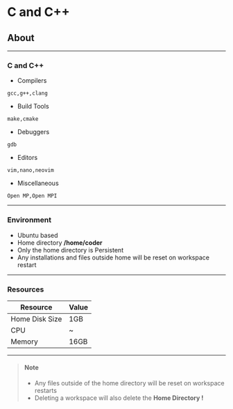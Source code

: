 # C and C++

## About
---

### C and C++
- Compilers 
```
gcc,g++,clang
```
- Build Tools
```
make,cmake
```
- Debuggers
```
gdb
```
- Editors
```
vim,nano,neovim
```
- Miscellaneous
```
Open MP,Open MPI
```

---

### Environment
- Ubuntu based
- Home directory **/home/coder**
- Only the home directory is Persistent
- Any installations and files outside home will be reset on workspace restart

---
### Resources
| Resource       | Value |
| -------------- | ----- |
| Home Disk Size | 1GB   |
| CPU            | ~     |
| Memory         | 16GB  |

---
> #### Note
> - Any files outside of the home directory will be reset on workspace restarts
> - Deleting a workspace will also delete the **Home Directory !**
